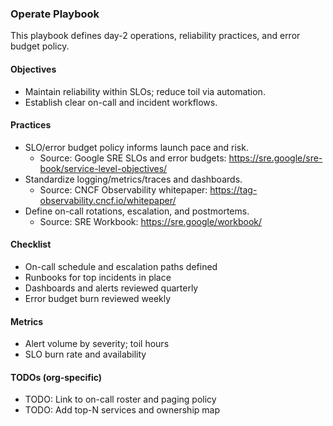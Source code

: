 ### Operate Playbook

This playbook defines day-2 operations, reliability practices, and error budget policy.

#### Objectives
- Maintain reliability within SLOs; reduce toil via automation.
- Establish clear on-call and incident workflows.

#### Practices
- SLO/error budget policy informs launch pace and risk.
  - Source: Google SRE SLOs and error budgets: https://sre.google/sre-book/service-level-objectives/
- Standardize logging/metrics/traces and dashboards.
  - Source: CNCF Observability whitepaper: https://tag-observability.cncf.io/whitepaper/
- Define on-call rotations, escalation, and postmortems.
  - Source: SRE Workbook: https://sre.google/workbook/

#### Checklist
- On-call schedule and escalation paths defined
- Runbooks for top incidents in place
- Dashboards and alerts reviewed quarterly
- Error budget burn reviewed weekly

#### Metrics
- Alert volume by severity; toil hours
- SLO burn rate and availability

#### TODOs (org-specific)
- TODO: Link to on-call roster and paging policy
- TODO: Add top-N services and ownership map